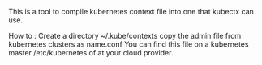 This is a tool to compile kubernetes context file into one that kubectx can use. 


How to :
Create a directory ~/.kube/contexts
copy the admin file from kubernetes clusters as name.conf
You can find this file on a kubernetes master /etc/kubernetes
of at your cloud provider. 
